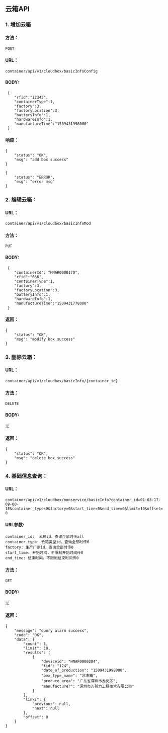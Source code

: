 ## 云箱API

### 1. 增加云箱

#### 方法：
 
`POST`

#### URL：

`container/api/v1/cloudbox/basicInfoConfig`

#### BODY:

```
 {
    "rfid":"12345",
    "containerType":1,
    "factory":3,
    "factoryLocation":3,
    "batteryInfo":1,
    "hardwareInfo":1,
    "manufactureTime":"1509431998000"
 }
```

#### 响应：

```
{
    "status": "OK",
    "msg": "add box success"
}
```

```
{
    "status": "ERROR",
    "msg": "error msg"
}
```

### 2. 编辑云箱：

#### URL：

`container/api/v1/cloudbox/basicInfoMod`

#### 方法： 

`PUT`

#### BODY:

```
 {
    "containerId": "HNAR0000170",
    "rfid":"666",
    "containerType":1,
    "factory":3,
    "factoryLocation":3,
    "batteryInfo":1,
    "hardwareInfo":1,
    "manufactureTime":"1509431778000"
 }
 ```
 
#### 返回：

```
{
    "status": "OK",
    "msg": "modify box success"
}
```

### 3. 删除云箱：

#### URL： 

`container/api/v1/cloudbox/basicInfo/{container_id}`

#### 方法： 

`DELETE`

#### BODY:

`无`

#### 返回：
```
{
    "status": "OK",
    "msg": "delete box success"
}
```

### 4. 基础信息查询：

#### URL： 

`container/api/v1/cloudbox/monservice/basicInfo?container_id=01-03-17-09-00-1E&container_type=0&factory=0&start_time=0&end_time=0&limit=10&offset=0`

#### URL参数:

```
container_id:  云箱id，查询全部时传all
container_type: 云箱类型id，查询全部时传0
factory: 生产厂家id，查询全部时传0
start_time: 开始时间，不限制开始时间传0
end_time: 结束时间，不限制结束时间传0

```

#### 方法： 

`GET`

#### BODY:

`无`

#### 返回：
```
{
    "message": "query alarm success",
    "code": "OK",
    "data": {
        "count": 1,
        "limit": 10,
        "results": [
            {
                "deviceid": "HNAF0000284",
                "tid": "124",
                "date_of_production": "1509431998000",
                "box_type_name": "冷冻箱",
                "produce_area": "广东省深圳市龙岗区",
                "manufacturer": "深圳市万引力工程技术有限公司"
            }
        ],
        "links": {
            "previous": null,
            "next": null
        },
        "offset": 0
    }
}
```
